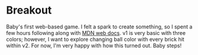 # Breakout
Baby's first web-based game. I felt a spark to create something, so I spent a few hours following along with [MDN web docs]([(https://developer.mozilla.org/en-US/docs/Games/Tutorials/2D_Breakout_game_pure_JavaScript)]). v1 is very basic with three colors; however, I want to explore changing ball color with every brick hit within v2. For now, I'm very happy with how this turned out. Baby steps!
